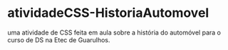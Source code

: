 # atividadeCSS-HistoriaAutomovel
uma atividade de CSS feita em aula sobre a história do automóvel para o curso de DS na Etec de Guarulhos.
<br>
